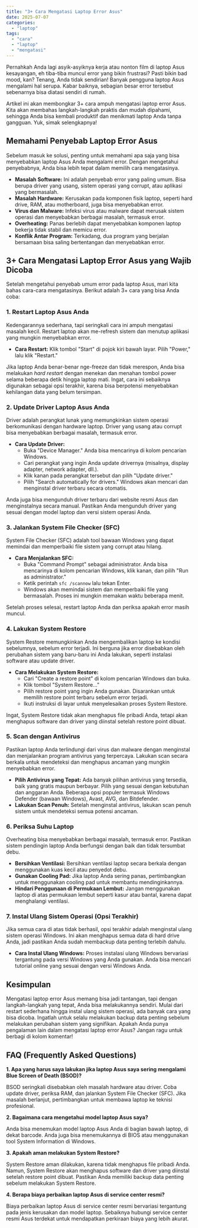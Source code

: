 ```yaml
---
title: "3+ Cara Mengatasi Laptop Error Asus"
date: 2025-07-07
categories: 
  - "laptop"
tags: 
  - "cara"
  - "laptop"
  - "mengatasi"
---
```


Pernahkah Anda lagi asyik-asyiknya kerja atau nonton film di laptop Asus kesayangan, eh tiba-tiba muncul error yang bikin frustrasi? Pasti bikin bad mood, kan? Tenang, Anda tidak sendirian! Banyak pengguna laptop Asus mengalami hal serupa. Kabar baiknya, sebagian besar error tersebut sebenarnya bisa diatasi sendiri di rumah.

Artikel ini akan membongkar 3+ cara ampuh mengatasi laptop error Asus. Kita akan membahas langkah-langkah praktis dan mudah dipahami, sehingga Anda bisa kembali produktif dan menikmati laptop Anda tanpa gangguan. Yuk, simak selengkapnya!

## Memahami Penyebab Laptop Error Asus

Sebelum masuk ke solusi, penting untuk memahami apa saja yang bisa menyebabkan laptop Asus Anda mengalami error. Dengan mengetahui penyebabnya, Anda bisa lebih tepat dalam memilih cara mengatasinya.

- **Masalah Software:** Ini adalah penyebab error yang paling umum. Bisa berupa driver yang usang, sistem operasi yang corrupt, atau aplikasi yang bermasalah.
- **Masalah Hardware:** Kerusakan pada komponen fisik laptop, seperti hard drive, RAM, atau motherboard, juga bisa menyebabkan error.
- **Virus dan Malware:** Infeksi virus atau malware dapat merusak sistem operasi dan menyebabkan berbagai masalah, termasuk error.
- **Overheating:** Panas berlebih dapat menyebabkan komponen laptop bekerja tidak stabil dan memicu error.
- **Konflik Antar Program:** Terkadang, dua program yang berjalan bersamaan bisa saling bertentangan dan menyebabkan error.

## 3+ Cara Mengatasi Laptop Error Asus yang Wajib Dicoba

Setelah mengetahui penyebab umum error pada laptop Asus, mari kita bahas cara-cara mengatasinya. Berikut adalah 3+ cara yang bisa Anda coba:

### 1\. Restart Laptop Asus Anda

Kedengarannya sederhana, tapi seringkali cara ini ampuh mengatasi masalah kecil. Restart laptop akan me-refresh sistem dan menutup aplikasi yang mungkin menyebabkan error.

- **Cara Restart:** Klik tombol "Start" di pojok kiri bawah layar. Pilih "Power," lalu klik "Restart."

Jika laptop Anda benar-benar nge-freeze dan tidak merespon, Anda bisa melakukan _hard restart_ dengan menekan dan menahan tombol power selama beberapa detik hingga laptop mati. Ingat, cara ini sebaiknya digunakan sebagai opsi terakhir, karena bisa berpotensi menyebabkan kehilangan data yang belum tersimpan.

### 2\. Update Driver Laptop Asus Anda

Driver adalah perangkat lunak yang memungkinkan sistem operasi berkomunikasi dengan hardware laptop. Driver yang usang atau corrupt bisa menyebabkan berbagai masalah, termasuk error.

- **Cara Update Driver:**
    - Buka "Device Manager." Anda bisa mencarinya di kolom pencarian Windows.
    - Cari perangkat yang ingin Anda update drivernya (misalnya, display adapter, network adapter, dll.).
    - Klik kanan pada perangkat tersebut dan pilih "Update driver."
    - Pilih "Search automatically for drivers." Windows akan mencari dan menginstal driver terbaru secara otomatis.

Anda juga bisa mengunduh driver terbaru dari website resmi Asus dan menginstalnya secara manual. Pastikan Anda mengunduh driver yang sesuai dengan model laptop dan versi sistem operasi Anda.

### 3\. Jalankan System File Checker (SFC)

System File Checker (SFC) adalah tool bawaan Windows yang dapat memindai dan memperbaiki file sistem yang corrupt atau hilang.

- **Cara Menjalankan SFC:**
    - Buka "Command Prompt" sebagai administrator. Anda bisa mencarinya di kolom pencarian Windows, klik kanan, dan pilih "Run as administrator."
    - Ketik perintah `sfc /scannow` lalu tekan Enter.
    - Windows akan memindai sistem dan memperbaiki file yang bermasalah. Proses ini mungkin memakan waktu beberapa menit.

Setelah proses selesai, restart laptop Anda dan periksa apakah error masih muncul.

### 4\. Lakukan System Restore

System Restore memungkinkan Anda mengembalikan laptop ke kondisi sebelumnya, sebelum error terjadi. Ini berguna jika error disebabkan oleh perubahan sistem yang baru-baru ini Anda lakukan, seperti instalasi software atau update driver.

- **Cara Melakukan System Restore:**
    - Cari "Create a restore point" di kolom pencarian Windows dan buka.
    - Klik tombol "System Restore..."
    - Pilih restore point yang ingin Anda gunakan. Disarankan untuk memilih restore point terbaru sebelum error terjadi.
    - Ikuti instruksi di layar untuk menyelesaikan proses System Restore.

Ingat, System Restore tidak akan menghapus file pribadi Anda, tetapi akan menghapus software dan driver yang diinstal setelah restore point dibuat.

### 5\. Scan dengan Antivirus

Pastikan laptop Anda terlindungi dari virus dan malware dengan menginstal dan menjalankan program antivirus yang terpercaya. Lakukan scan secara berkala untuk mendeteksi dan menghapus ancaman yang mungkin menyebabkan error.

- **Pilih Antivirus yang Tepat:** Ada banyak pilihan antivirus yang tersedia, baik yang gratis maupun berbayar. Pilih yang sesuai dengan kebutuhan dan anggaran Anda. Beberapa opsi populer termasuk Windows Defender (bawaan Windows), Avast, AVG, dan Bitdefender.
- **Lakukan Scan Penuh:** Setelah menginstal antivirus, lakukan scan penuh sistem untuk mendeteksi semua potensi ancaman.

### 6\. Periksa Suhu Laptop

Overheating bisa menyebabkan berbagai masalah, termasuk error. Pastikan sistem pendingin laptop Anda berfungsi dengan baik dan tidak tersumbat debu.

- **Bersihkan Ventilasi:** Bersihkan ventilasi laptop secara berkala dengan menggunakan kuas kecil atau penyedot debu.
- **Gunakan Cooling Pad:** Jika laptop Anda sering panas, pertimbangkan untuk menggunakan cooling pad untuk membantu mendinginkannya.
- **Hindari Penggunaan di Permukaan Lembut:** Jangan menggunakan laptop di atas permukaan lembut seperti kasur atau bantal, karena dapat menghalangi ventilasi.

### 7\. Instal Ulang Sistem Operasi (Opsi Terakhir)

Jika semua cara di atas tidak berhasil, opsi terakhir adalah menginstal ulang sistem operasi Windows. Ini akan menghapus semua data di hard drive Anda, jadi pastikan Anda sudah membackup data penting terlebih dahulu.

- **Cara Instal Ulang Windows:** Proses instalasi ulang Windows bervariasi tergantung pada versi Windows yang Anda gunakan. Anda bisa mencari tutorial online yang sesuai dengan versi Windows Anda.

## Kesimpulan

Mengatasi laptop error Asus memang bisa jadi tantangan, tapi dengan langkah-langkah yang tepat, Anda bisa melakukannya sendiri. Mulai dari restart sederhana hingga instal ulang sistem operasi, ada banyak cara yang bisa dicoba. Ingatlah untuk selalu melakukan backup data penting sebelum melakukan perubahan sistem yang signifikan. Apakah Anda punya pengalaman lain dalam mengatasi laptop error Asus? Jangan ragu untuk berbagi di kolom komentar!

## FAQ (Frequently Asked Questions)

**1\. Apa yang harus saya lakukan jika laptop Asus saya sering mengalami Blue Screen of Death (BSOD)?**

BSOD seringkali disebabkan oleh masalah hardware atau driver. Coba update driver, periksa RAM, dan jalankan System File Checker (SFC). Jika masalah berlanjut, pertimbangkan untuk membawa laptop ke teknisi profesional.

**2\. Bagaimana cara mengetahui model laptop Asus saya?**

Anda bisa menemukan model laptop Asus Anda di bagian bawah laptop, di dekat barcode. Anda juga bisa menemukannya di BIOS atau menggunakan tool System Information di Windows.

**3\. Apakah aman melakukan System Restore?**

System Restore aman dilakukan, karena tidak menghapus file pribadi Anda. Namun, System Restore akan menghapus software dan driver yang diinstal setelah restore point dibuat. Pastikan Anda memiliki backup data penting sebelum melakukan System Restore.

**4\. Berapa biaya perbaikan laptop Asus di service center resmi?**

Biaya perbaikan laptop Asus di service center resmi bervariasi tergantung pada jenis kerusakan dan model laptop. Sebaiknya hubungi service center resmi Asus terdekat untuk mendapatkan perkiraan biaya yang lebih akurat.
